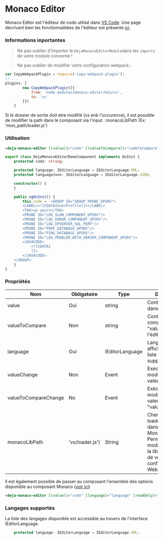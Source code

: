 # Monaco Editor
Monaco Editor est l'éditeur de code utilisé dans [VS Code](https://github.com/Microsoft/vscode).
Une page décrivant bien les fonctionnalitées de l'éditeur est présente [ici](https://code.visualstudio.com/docs/editor/editingevolved).

### Informations inportantes 
> Ne pas oublier d'importer le `DejaMonacoEditorModule`dans les `imports` de votre module concerné !

> Ne pas oublier de modifier votre configuration webpack :

```javascript
var CopyWebpackPlugin = require('copy-webpack-plugin');
// ...
plugins: [
        new CopyWebpackPlugin([{
            from: 'node_modules/monaco-editor/min/vs',
            to: 'vs'
        }])
    ]
```

Si le dossier de sortie doit etre modifié (vs enb l'occurence), il est possible de modifier la path dans le composant via 
l'input : monacoLibPath (Ex: 'mon_path/loader.js')

### Utilisation 
```html
<deja-monaco-editor [(value)]="code" [(valueToCompare)]="codeToCompare" [language]="language"></deja-monaco-editor>
```

```typescript
export class DejaMonacoEditorDemoComponent implements OnInit {
    protected code: string;

    protected language: IEditorLanguage = IEditorLanguage.XML;
    protected languageJson: IEditorLanguage = IEditorLanguage.JSON;

    constructor() {
    }

    public ngOnInit() {
		this.code = `<GROUP ID="GROUP_PROBE_UPSRV">
        <LABEL><![CDATA[UserProfile]]></LABEL>
        <TAG>up upsrv</TAG>
        <PROBE ID="LOG_SLOW_COMPONENT_UPSRV"/>
        <PROBE ID="LOG_ERROR_COMPONENT_UPSRV"/>
        <PROBE ID="LOG_UPSERVER_SQL_PERF"/>
        <PROBE ID="PERF_DATABASE_UPSRV"/>
        <PROBE ID="PING_DATABASE_UPSRV"/>
        <PROBE ID="LOG_PROBLEM_WITH_SERVER_COMPONENT_UPSRV"/>
        <JAVACODE>
            <![CDATA[
			]]>
        </JAVACODE>
    </GROUP>`
    }
}
```

### Propriétés

<table>
<thead>
<tr>
    <th>Nom</th>
    <th>Obligatoire</th>
    <th>Type</th>
    <th>Description</th>
</tr>
</thead>
<tbody>
<tr>
    <td>value</td>
    <td>Oui</td>
    <td>string</td>
    <td>Contenu a afficher dans l'éditeur</td>
</tr>
<tr>
    <td>valueToCompare</td>
    <td>Non</td>    
    <td>string</td>
    <td>Contenu a comparer avec "value" dans l'éditeur</td>
</tr>
<tr>
    <td>language</td>
    <td>Oui</td>    
    <td>IEditorLanguage</td>
    <td>Langage du code affiché (Voir la liste des langages supportés)</td>
</tr>
<tr>
    <td>valueChange</td>
    <td>Non</td>
    <td>Event</td>
    <td>Exécuté lors d'une modification de la valeur de "value"</td>
</tr>
<tr>
    <td>valueToCompareChange</td>
    <td>No</td>
    <td>Event</td>
    <td>Exécuté lors d'une modification de la valeur de "valueToCompare"</td>
</tr>
<tr>
    <td>monacoLibPath</td>
    <td>'vs/loader.js')</td>
    <td>String</td>
    <td>Chemin vers le loader.js situé dans la librairie Monaco Editor. Permet de modifier le path de la lib en fonction de votre configuration Webpack.</td>
</tr>
</tbody>
</table>

Il est également possible de passer au composant l'ensemble des options disponible au composant Monaco ([voir ici](https://microsoft.github.io/monaco-editor/api/interfaces/monaco.editor.ieditoroptions.html#readonly))
```html
<deja-monaco-editor [(value)]="code" [language]="language" [readOnly]="true" [automaticLayout]="true"></deja-monaco-editor>
```

### Langages supportés
La liste des langages disponible est accessible au travers de l'interface IEditorLanguage.
```typescript
    protected language: IEditorLanguage = IEditorLanguage.XML;
```
